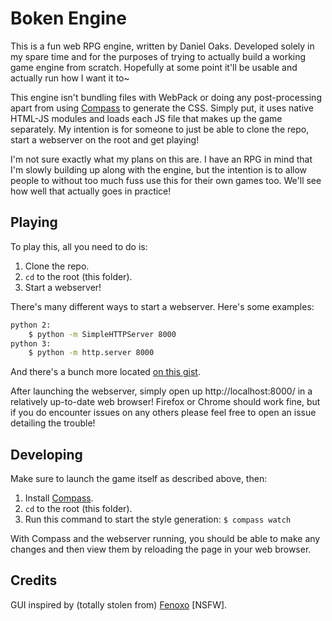# Boken Engine
This is a fun web RPG engine, written by Daniel Oaks. Developed solely in my spare time and for the purposes of trying to actually build a working game engine from scratch. Hopefully at some point it'll be usable and actually run how I want it to~

This engine isn't bundling files with WebPack or doing any post-processing apart from using [Compass](http://compass-style.org) to generate the CSS. Simply put, it uses native HTML-JS modules and loads each JS file that makes up the game separately. My intention is for someone to just be able to clone the repo, start a webserver on the root and get playing!

I'm not sure exactly what my plans on this are. I have an RPG in mind that I'm slowly building up along with the engine, but the intention is to allow people to without too much fuss use this for their own games too. We'll see how well that actually goes in practice!


## Playing
To play this, all you need to do is:

1. Clone the repo.
2. `cd` to the root (this folder).
3. Start a webserver!

There's many different ways to start a webserver. Here's some examples:
```sh
python 2:
    $ python -m SimpleHTTPServer 8000
python 3:
    $ python -m http.server 8000
```
And there's a bunch more located [on this gist](https://gist.github.com/willurd/5720255).

After launching the webserver, simply open up http://localhost:8000/ in a relatively up-to-date web browser! Firefox or Chrome should work fine, but if you do encounter issues on any others please feel free to open an issue detailing the trouble!


## Developing
Make sure to launch the game itself as described above, then:

1. Install [Compass](http://compass-style.org/install/).
2. `cd` to the root (this folder).
3. Run this command to start the style generation: `$ compass watch`

With Compass and the webserver running, you should be able to make any changes and then view them by reloading the page in your web browser.


## Credits
GUI inspired by (totally stolen from) [Fenoxo](https://www.fenoxo.com) \[NSFW\].
